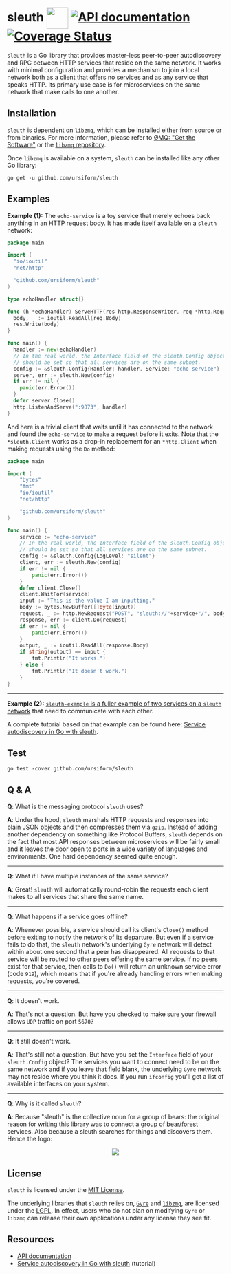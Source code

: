 # sleuth <img src="https://cdn.rawgit.com/ursiform/sleuth/662e1c96d211b0d27c30fbfa043edc4b3bd6c35d/logo.svg" height="50" valign="middle"> [![API documentation](https://godoc.org/github.com/ursiform/sleuth?status.svg)](https://godoc.org/github.com/ursiform/sleuth) [![Coverage Status](https://coveralls.io/repos/github/ursiform/sleuth/badge.svg)](https://coveralls.io/github/ursiform/sleuth?branch=master)


`sleuth` is a Go library that provides master-less peer-to-peer autodiscovery and RPC
between HTTP services that reside on the same network. It works with minimal
configuration and provides a mechanism to join a local network both as a
client that offers no services and as any service that speaks HTTP. Its
primary use case is for microservices on the same network that make calls to
one another.

## Installation
`sleuth` is dependent on [`libzmq`](https://github.com/zeromq/libzmq), which can be installed either from source or from binaries. For more information, please refer to [ØMQ: "Get the Software"](http://zeromq.org/intro:get-the-software) or the [`libzmq` repository](https://github.com/zeromq/libzmq).

Once `libzmq` is available on a system, `sleuth` can be installed like any other Go library:

```
go get -u github.com/ursiform/sleuth
```

## Examples
**Example (1):** The `echo-service` is a toy service that merely echoes back anything in an HTTP request body. It has made itself available on a `sleuth` network:
```go
package main

import (
  "io/ioutil"
  "net/http"

  "github.com/ursiform/sleuth"
)

type echoHandler struct{}

func (h *echoHandler) ServeHTTP(res http.ResponseWriter, req *http.Request) {
  body, _ := ioutil.ReadAll(req.Body)
  res.Write(body)
}

func main() {
  handler := new(echoHandler)
  // In the real world, the Interface field of the sleuth.Config object
  // should be set so that all services are on the same subnet.
  config := &sleuth.Config{Handler: handler, Service: "echo-service"}
  server, err := sleuth.New(config)
  if err != nil {
    panic(err.Error())
  }
  defer server.Close()
  http.ListenAndServe(":9873", handler)
}
```

And here is a trivial client that waits until it has connected to the network and found the `echo-service` to make a request before it exits. Note that the `*sleuth.Client` works as a drop-in replacement for an `*http.Client` when making requests using the `Do` method:

```go
package main

import (
	"bytes"
	"fmt"
	"io/ioutil"
	"net/http"

	"github.com/ursiform/sleuth"
)

func main() {
	service := "echo-service"
	// In the real world, the Interface field of the sleuth.Config object
	// should be set so that all services are on the same subnet.
	config := &sleuth.Config{LogLevel: "silent"}
	client, err := sleuth.New(config)
	if err != nil {
		panic(err.Error())
	}
	defer client.Close()
	client.WaitFor(service)
	input := "This is the value I am inputting."
	body := bytes.NewBuffer([]byte(input))
	request, _ := http.NewRequest("POST", "sleuth://"+service+"/", body)
	response, err := client.Do(request)
	if err != nil {
		panic(err.Error())
	}
	output, _ := ioutil.ReadAll(response.Body)
	if string(output) == input {
		fmt.Println("It works.")
	} else {
		fmt.Println("It doesn't work.")
	}
}
```

---

**Example (2):**  [`sleuth-example` is a fuller example of two services on a `sleuth` network](https://github.com/afshin/sleuth-example/) that need to communicate with each other.

A complete tutorial based on that example can be found here: [Service autodiscovery in Go with sleuth](http://darian.af/post/master-less-peer-to-peer-micro-service-autodiscovery-in-golang-with-sleuth/).

## Test
    go test -cover github.com/ursiform/sleuth

## Q & A

**Q**: What is the messaging protocol `sleuth` uses?

**A**: Under the hood, `sleuth` marshals HTTP requests and responses into plain JSON objects and then compresses them via `gzip`. Instead of adding another dependency on something like Protocol Buffers, `sleuth` depends on the fact that most API responses between microservices will be fairly small and it leaves the door open to ports in a wide variety of languages and environments. One hard dependency seemed quite enough.

---

**Q**: What if I have multiple instances of the same service?

**A**: Great! `sleuth` will automatically round-robin the requests each client makes to all services that share the same name.

---

**Q**: What happens if a service goes offline?

**A**: Whenever possible, a service should call its client's `Close()` method before exiting to notify the network of its departure. But even if a service fails to do that, the `sleuth` network's underlying `Gyre` network will detect within about one second that a peer has disappeared. All requests to that service will be routed to other peers offering the same service. If no peers exist for that service, then calls to `Do()` will return an unknown service error (code `919`), which means that if you're already handling errors when making requests, you're covered.

---

**Q**: It doesn't work.

**A**: That's not a question. But have you checked to make sure your firewall allows `UDP` traffic on port `5670`?

---

**Q**: It still doesn't work.

**A**: That's still not a question. But have you set the `Interface` field of your `sleuth.Config` object? The services you want to connect need to be on the same network and if you leave that field blank, the underlying `Gyre` network may not reside where you think it does. If you run `ifconfig` you'll get a list of available interfaces on your system.

---

**Q**: Why is it called `sleuth`?

**A**: Because "sleuth" is the collective noun for a group of bears: the original reason for writing this library was to connect a group of [bear](https://github.com/ursiform/bear)/[forest](https://github.com/ursiform/forest) services. Also because a sleuth searches for things and discovers them. Hence the logo:

<p align="center">
    <img src="https://cdn.rawgit.com/ursiform/sleuth/662e1c96d211b0d27c30fbfa043edc4b3bd6c35d/logo.svg">
</p>

## License
`sleuth` is licensed under the [MIT License](LICENSE).

The underlying libraries that `sleuth` relies on, [`Gyre`](https://github.com/zeromq/gyre) and [`libzmq`](https://github.com/zeromq/libzmq), are licensed under the [LGPL](http://www.gnu.org/licenses/lgpl-3.0.en.html). In effect, users who do not plan on modifying `Gyre` or `libzmq` can release their own applications under any license they see fit.

## Resources

* [API documentation](https://godoc.org/github.com/ursiform/sleuth)
* [Service autodiscovery in Go with sleuth](http://darian.af/post/master-less-peer-to-peer-micro-service-autodiscovery-in-golang-with-sleuth/) (tutorial)
